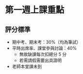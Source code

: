 # 第一週上課重點
## 評分標準
* 期中考、期末考：30%（均為筆試）
* 平時出席率、課堂參與討論：40%
    * 無故缺課每次扣總分 5 分
    * 若需請假需要出具證明
* 老師本堂課未到
